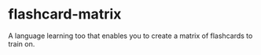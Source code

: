 # flashcard-matrix
A language learning too that enables you to create a matrix of flashcards to train on.
